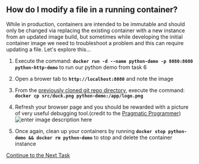 ## How do I modify a file in a running container?
While in production, containers are intended to be immutable and should only be changed via replacing the existing container with a new instance from an updated image build, but sometimes while developing the initial container image we need to troubleshoot a problem and this can require updating a file. Let's explore this...

 1. Execute the command: **`docker run -d --name python-demo -p 8080:8080 python-http-demo`** to run our python demo from task 6
 2. Open a brower tab to **`http://localhost:8080`** and note the image
 3. From the [previously cloned git repo directory](https://github.com/Burwood/python-http), execute the command: **`docker cp src/duck.png python-demo:/app/logo.png`**
 4. Refresh your browser page and you should be rewarded with a picture of very useful debugging tool.(credit to the [Pragmatic Programmer](https://www.youtube.com/watch?v=huOPVqztPdc))
 ![enter image description here](https://github.com/Burwood/containers101/raw/master/containers_lab/images/duck.png)
 
 
 4. Once again, clean up your containers by running **```docker stop python-demo && docker rm python-demo```** to stop and delete the container instance 
    
[Continue to the Next Task](https://github.com/Burwood/containers101/blob/master/containers_lab/task_10.md)
